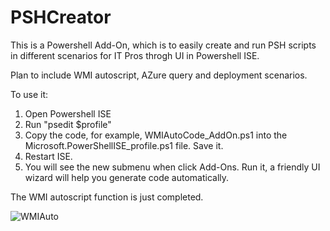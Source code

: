 PSHCreator
==========

This is a Powershell Add-On, which is to easily create and run PSH scripts in different scenarios for IT Pros throgh UI in Powershell ISE.

Plan to include WMI autoscript, AZure query and deployment scenarios.

To use it:

1. Open Powershell ISE
2. Run "psedit $profile"
3. Copy the code, for example, WMIAutoCode_AddOn.ps1 into the Microsoft.PowerShellISE_profile.ps1 file. Save it.
4. Restart ISE.
5. You will see the new submenu when click Add-Ons. Run it, a friendly UI wizard will help you generate code automatically.

The WMI autoscript function is just completed.

![WMIAuto](https://cloud.githubusercontent.com/assets/8623897/4228398/c7143610-395a-11e4-8090-0192ec1e4481.png)


